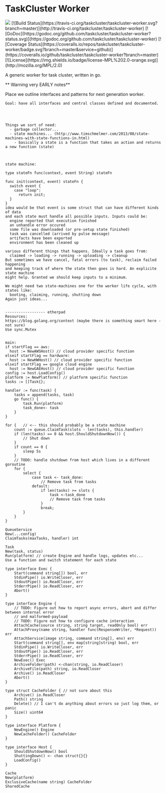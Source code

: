 TaskCluster Worker
==================

<img src="https://tools.taskcluster.net/lib/assets/taskcluster-120.png" />
[![Build Status](https://travis-ci.org/taskcluster/taskcluster-worker.svg?branch=master)](http://travis-ci.org/taskcluster/taskcluster-worker)
[![GoDoc](https://godoc.org/github.com/taskcluster/taskcluster-worker?status.svg)](https://godoc.org/github.com/taskcluster/taskcluster-worker)
[![Coverage Status](https://coveralls.io/repos/taskcluster/taskcluster-worker/badge.svg?branch=master&service=github)](https://coveralls.io/github/taskcluster/taskcluster-worker?branch=master)
[![License](https://img.shields.io/badge/license-MPL%202.0-orange.svg)](http://mozilla.org/MPL/2.0)

A generic worker for task cluster, written in go.


** Warning very EARLY notes**

Place we outline interfaces and patterns for next generation worker.

```
Goal: have all interfaces and central classes defined and documented.




Things we sort of need:
  - garbage collector...
  - state machines... (http://www.timschmelmer.com/2013/08/state-machines-with-state-functions-in.html)
    - basically a state is a function that takes an action and returns a new function (state)



state machine:

type stateFn func(context, event String) stateFn

func init(context, event) stateFn {
  switch event {
    case "loop":
      return init;
  }
}
idea would be that event is some struct that can have different kinds of data
and each state must handle all possible inputs. Inputs could be:
  engine reported that execution finished
  an unhandle error occured
  some file was downloaded (or pre-setup state finished)
  task was cancelled (arrived by pulse message)
  artifacts have been exported
  environment has been cleaned up

various different things that happens. Ideally a task goes from:
  claimed -> loading -> running -> uploading -> cleanup
But sometimes we have cancel, fatal errors (to task), reclaim failed happening
and keeping track of where the state then goes is hard. An explicite state machine
might help. Granted we should keep inputs to a minimum.

We might need two state-machines one for the worker life cycle, with states like:
  booting, claiming, running, shutting down
Again just ideas...


------------------ etherpad
Resources:
https://blog.golang.org/context (maybe there is something smart here - not sure)
Use sync.Mutex


main:
if startFlag == aws:
  host := NewAWSHost() // cloud provider specific function
elseif startFlag == hardware:
  host := NewHWHost() // cloud provider specific function
elseif startFlag == google cloud engine
  host := NewGAEHost() // cloud provider specific function
config := host.LoadConfig()
platform := NewPlatform() // platform specific function
tasks := []Task{};

handler := func(task) {
    tasks = append(tasks, task)
    go func() {
        task.Run(platform)
        task_done<- task
    }
}

for {   // <-- this should probably be a state machine
    count := queue.ClaimTask(slots - len(tasks), this.handler)
    if (len(tasks) == 0 && host.ShouldShutdownNow()) {
        // Shut down
    }
    if count == 0 {
        sleep 5s
    }
    // TODO: handle shutdown from host which lives in a different goroutine
    for {
        select {
            case task <- task_done:
                // Remove task from tasks
            default:
                if len(tasks) >= slots {
                    task <-task_done
                    // Remove task from tasks
                }
                break;
        }
    }
}

QueueService
New(...config)
ClaimTasks(maxTasks, handler) int

Task
New(task, status)
Run(platform) // create Engine and handle logs, updates etc...
Use a function and switch statement for each state

type interface Exec {
    Start(command string[]) bool, err
    StdinPipe() io.WriteCloser, err
    StdoutPipe() io.ReadCloser, err
    StderrPipe() io.ReadCloser, err
    Abort()
}

type interface Engine {
    // TODO: Figure out how to report async errors, abort and differ between internal error
    // and malformed-payload
    // TODO: Figure out how to configure cache interaction
    AttachCache(source string, string target, readOnly bool) err
    AttachProxy(name string, handler func(ResponseWriter, *Request)) err
    AttachService(image string, command string[], env) err
    Start(command string[], env map[string]string) bool, err
    StdinPipe() io.WriteCloser, err
    StdoutPipe() io.ReadCloser, err
    StderrPipe() io.ReadCloser, err
    NewExec() Exec
    ArchiveFolder(path) <-chan(string, io.ReadCloser)
    ArchiveFile(path) string, io.ReadCloser
    Archive() io.ReadCloser
    Abort()
}

type struct CacheFolder { // not sure about this
    Archive() io.ReadCloser
    Path() string
    Delete() // I can't do anything about errors so just log them, or panic
    Size() uint64
}

type interface Platform {
    NewEngine() Engine
    NewCacheFolder() CacheFolder
}

type interface Host {
    ShouldShutdownNow() bool
    ShuttingDown() <- chan struct{}{}
    LoadConfig()
}

Cache
New(platform)
ExclusiveCache(name string) CacheFolder
SharedCache

```
